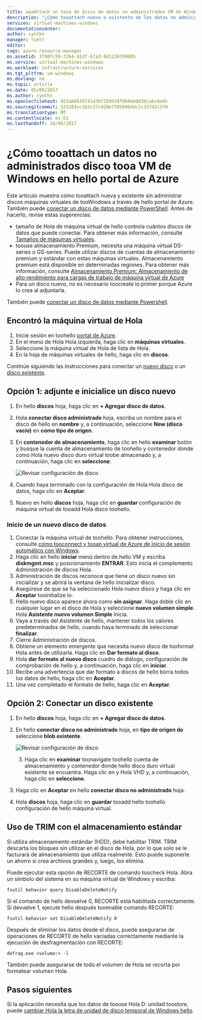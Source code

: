 ```yaml
---
title: aaaAttach un tooa de disco de datos no administrados VM de Windows - Azure | Documentos de Microsoft
description: "¿Cómo tooattach nuevo o existente de los datos no administrados disco tooa VM de Windows en hello Azure portal mediante Hola modelo de implementación del Administrador de recursos."
services: virtual-machines-windows
documentationcenter: 
author: cynthn
manager: timlt
editor: 
tags: azure-resource-manager
ms.assetid: 3790fc59-7264-41df-b7a3-8d1226799885
ms.service: virtual-machines-windows
ms.workload: infrastructure-services
ms.tgt_pltfrm: vm-windows
ms.devlang: na
ms.topic: article
ms.date: 05/09/2017
ms.author: cynthn
ms.openlocfilehash: 923a6663974143bf359970f9b0eb0d36cabcba9c
ms.sourcegitcommit: 523283cc1b3c37c428e77850964dc1c33742c5f0
ms.translationtype: MT
ms.contentlocale: es-ES
ms.lasthandoff: 10/06/2017
---
```

# <a name="how-tooattach-an-unmanaged-data-disk-tooa-windows-vm-in-hello-azure-portal"></a>¿Cómo tooattach un datos no administrados disco tooa VM de Windows en hello portal de Azure

Este artículo muestra cómo tooattach nueva y existente sin administrar discos máquinas virtuales de tooWindows a través de hello portal de Azure. También puede [conectar un disco de datos mediante PowerShell](./attach-disk-ps.md). Antes de hacerlo, revise estas sugerencias:

* tamaño de Hola de máquina virtual de hello controla cuántos discos de datos que puede conectar. Para obtener más información, consulte [Tamaños de máquinas virtuales](sizes.md).
* toouse almacenamiento Premium, necesita una máquina virtual DS-series o GS-series. Puede utilizar discos de cuentas de almacenamiento premium y estándar con estas máquinas virtuales. Almacenamiento premium está disponible en determinadas regiones. Para obtener más información, consulte [Almacenamiento Premium: Almacenamiento de alto rendimiento para cargas de trabajo de máquina virtual de Azure](../../storage/storage-premium-storage.md?toc=%2fazure%2fvirtual-machines%2fwindows%2ftoc.json)
* Para un disco nuevo, no es necesario toocreate lo primer porque Azure lo crea al adjuntarla.


También puede [conectar un disco de datos mediante Powershell](attach-disk-ps.md).


## <a name="find-hello-virtual-machine"></a>Encontró la máquina virtual de Hola
1. Inicie sesión en toohello [portal de Azure](https://portal.azure.com/).
2. En el menú de Hola Hola izquierda, haga clic en **máquinas virtuales**.
3. Seleccione la máquina virtual de Hola de lista de Hola.
4. En la hoja de máquinas virtuales de hello, haga clic en **discos**.
   
Continúe siguiendo las instrucciones para conectar un [nuevo disco](#option-1-attach-a-new-disk) o un [disco existente](#option-2-attach-an-existing-disk).

## <a name="option-1-attach-and-initialize-a-new-disk"></a>Opción 1: adjunte e inicialice un disco nuevo
1. En hello **discos** hoja, haga clic en **+ Agregar disco de datos**.
2. Hola **conectar disco administrado** hoja, escriba un nombre para el disco de hello en **nombre** y, a continuación, seleccione **New (disco vacío)** en **como tipo de origen**.
3. En **contenedor de almacenamiento**, haga clic en hello **examinar** botón y busque la cuenta de almacenamiento de toohello y contenedor donde como Hola nuevo disco duro virtual toobe almacenado y, a continuación, haga clic en **seleccione**. 
  
   ![Revisar configuración de disco](./media/attach-disk-portal/attach-empty-unmanaged.png)
   
3. Cuando haya terminado con la configuración de Hola Hola disco de datos, haga clic en **Aceptar**.
4. Nuevo en hello **discos** hoja, haga clic en **guardar** configuración de máquina virtual de tooadd Hola disco toohello.


### <a name="initialize-a-new-data-disk"></a>Inicio de un nuevo disco de datos

1. Conectar la máquina virtual de toohello. Para obtener instrucciones, consulte [cómo tooconnect y tooan virtual de Azure de inicio de sesión automático con Windows](connect-logon.md?toc=%2fazure%2fvirtual-machines%2fwindows%2ftoc.json).
1. Haga clic en hello **iniciar** menú dentro de hello VM y escriba **diskmgmt.msc** y posicionamiento **ENTRAR**. Esto inicia el complemento Administración de discos Hola.
2. Administración de discos reconoce que tiene un disco nuevo sin inicializar y se abrirá la ventana de hello inicializar disco.
3. Asegúrese de que se ha seleccionado Hola nuevo disco y haga clic en **Aceptar** tooinitialize lo.
4. Hello nuevo disco aparece ahora como **sin asignar**. Haga doble clic en cualquier lugar en el disco de Hola y seleccione **nuevo volumen simple**. Hola **Asistente nuevo volumen Simple** inicia.
5. Vaya a través del Asistente de hello, mantener todos los valores predeterminados de hello, cuando haya terminado de seleccionar **finalizar**.
6. Cierre Administración de discos.
7. Obtiene un elemento emergente que necesita nuevo disco de tooformat Hola antes de utilizarla. Haga clic en **Dar formato al disco**.
8. Hola **dar formato al nuevo disco** cuadro de diálogo, configuración de comprobación de hello y, a continuación, haga clic en **iniciar**.
9. Recibe una advertencia que dar formato a discos de hello borra todos los datos de hello, haga clic en **Aceptar**.
10. Una vez completado el formato de hello, haga clic en **Aceptar**.


## <a name="option-2-attach-an-existing-disk"></a>Opción 2: Conectar un disco existente
1. En hello **discos** hoja, haga clic en **+ Agregar disco de datos**.
2. En hello **conectar disco no administrado** hoja, en **tipo de origen de** seleccione **blob existente**.

    ![Revisar configuración de disco](./media/attach-disk-portal/attach-existing-unmanaged.png)

    3. Haga clic en **examinar** toonavigate toohello cuenta de almacenamiento y contenedor donde hello disco duro virtual existente se encuentra. Haga clic en y Hola VHD y, a continuación, haga clic en **seleccione**.
4. Haga clic en **Aceptar** en hello **conectar disco no administrado** hoja.
5. Hola **discos** hoja, haga clic en **guardar** tooadd hello toohello configuración de hello máquina virtual.
   


## <a name="use-trim-with-standard-storage"></a>Uso de TRIM con el almacenamiento estándar

Si utiliza almacenamiento estándar (HDD), debe habilitar TRIM. TRIM descarta los bloques sin utilizar en el disco de Hola, por lo que solo se le facturará de almacenamiento que utiliza realmente. Esto puede suponerle un ahorro si crea archivos grandes y, luego, los elimina. 

Puede ejecutar esta opción de RECORTE de comando toocheck Hola. Abra un símbolo del sistema en su máquina virtual de Windows y escriba:

```
fsutil behavior query DisableDeleteNotify
```

Si el comando de hello devuelve 0, RECORTE está habilitada correctamente. Si devuelve 1, ejecute hello después tooenable comando RECORTE:
```
fsutil behavior set DisableDeleteNotify 0
```

Después de eliminar los datos desde el disco, puede asegurarse de operaciones de RECORTE de hello vaciadas correctamente mediante la ejecución de desfragmentación con RECORTE:

```
defrag.exe <volume:> -l
```

También puede asegurarse de todo el volumen de Hola se recorta por formatear volumen Hola.


## <a name="next-steps"></a>Pasos siguientes
Si la aplicación necesita que los datos de toouse Hola D: unidad toostore, puede [cambiar Hola la letra de unidad de disco temporal de Windows hello](change-drive-letter.md?toc=%2fazure%2fvirtual-machines%2fwindows%2fclassic%2ftoc.json).

